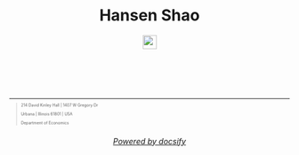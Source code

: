 <h1 align="center">Hansen Shao</h1>

<p align="center"><a href="https://h-shao.com"><img src="https://img.shields.io/badge/UIUC-ECON-lightgrey.svg?style=flat-square" height="25"></a></p>


  
<br />
<br />
<br />
<br />


<div style='font-size:50%;'>

_________________
> 214 David Kinley Hall | 1407 W Gregory Dr
>
> Urbana | Illinois 61801 | USA 
>
> Department of Economics
  
</div>

<h6 align="center"><a href="https://docsify.js.org/">Powered by docsify</h6>
